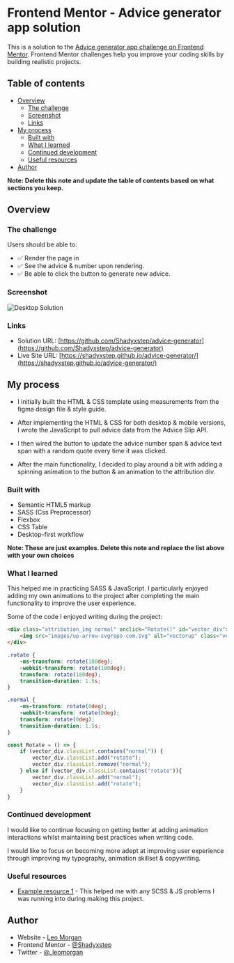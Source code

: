 # Frontend Mentor - Advice generator app solution

This is a solution to the [Advice generator app challenge on Frontend Mentor](https://www.frontendmentor.io/challenges/advice-generator-app-QdUG-13db). Frontend Mentor challenges help you improve your coding skills by building realistic projects.

## Table of contents

- [Overview](#overview)
  - [The challenge](#the-challenge)
  - [Screenshot](#screenshot)
  - [Links](#links)
- [My process](#my-process)
  - [Built with](#built-with)
  - [What I learned](#what-i-learned)
  - [Continued development](#continued-development)
  - [Useful resources](#useful-resources)
- [Author](#author)


**Note: Delete this note and update the table of contents based on what sections you keep.**

## Overview

### The challenge

Users should be able to:

- :white_check_mark: Render the page in
- :white_check_mark: See the advice & number upon rendering.
- :white_check_mark: Be able to click the button to generate new advice.

### Screenshot

![Desktop Solution](images/advice-generator-screenshot.JPG.jpg)


### Links

- Solution URL: [https://github.com/Shadyxstep/advice-generator](https://github.com/Shadyxstep/advice-generator)
- Live Site URL: [https://shadyxstep.github.io/advice-generator/](https://shadyxstep.github.io/advice-generator/)

## My process

- I initially built the HTML & CSS template using measurements from the figma design file & style guide.

- After implementing the HTML & CSS for both desktop & mobile versions, I wrote the JavaScript to pull advice data from the Advice Slip API.

- I then wired the button to update the advice number span & advice text span with a random quote every time it was clicked.

- After the main functionality, I decided to play around a bit with adding a spinning animation to the button & an animation to the attribution div.

### Built with

- Semantic HTML5 markup
- SASS (Css Preprocessor)
- Flexbox
- CSS Table
- Desktop-first workflow

**Note: These are just examples. Delete this note and replace the list above with your own choices**

### What I learned

This helped me in practicing SASS & JavaScript. I particularly enjoyed adding my own animations to the project after completing the main functionality to improve the user experience.

Some of the code I enjoyed writing during the project:

```html
<div class="attribution_img normal" onclick="Rotate()" id="vector_div">
    <img src="images/up-arrow-svgrepo-com.svg" alt="vectorup" class="vector" id="vector">
</div>
```
```css
.rotate {
    -ms-transform: rotate(180deg);
    -webkit-transform: rotate(180deg);
    transform: rotate(180deg);
    transition-duration: 1.5s;
}

.normal {
    -ms-transform: rotate(0deg);
    -webkit-transform: rotate(0deg);
    transform: rotate(0deg);
    transition-duration: 1.5s;
}
```
```js
const Rotate = () => {
    if (vector_div.classList.contains("normal")) {
        vector_div.classList.add("rotate");
        vector_div.classList.remove("normal");
    } else if (vector_div.classList.contains("rotate")){
        vector_div.classList.add("normal");
        vector_div.classList.add("rotate");
    }
}
```

### Continued development

I would like to continue focusing on getting better at adding animation interactions whilst maintaining best practices when writing code.

I would like to focus on becoming more adept at improving user experience through improving my typography, animation skillset & copywriting.


### Useful resources

- [Example resource 1](https://www.stackoverflow.com) - This helped me with any SCSS & JS problems I was running into during making this project.


## Author

- Website - [Leo Morgan](https://www.leomorgan.com)
- Frontend Mentor - [@Shadyxstep](https://www.frontendmentor.io/profile/Shadyxstep)
- Twitter - [@_leomorgan](https://www.twitter.com/_leomorgan_)

